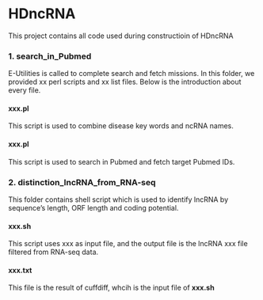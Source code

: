 HDncRNA
=======
This project contains all code used during constructioin of HDncRNA

### 1. search_in_Pubmed
E-Utilities is called to complete search and fetch missions. In this folder, we provided xx perl scripts and xx list files. Below is the introduction about every file.
#### xxx.pl
This script is used to combine disease key words and ncRNA names.
#### xxx.pl
This script is used to search in Pubmed and fetch target Pubmed IDs.

### 2. distinction_lncRNA_from_RNA-seq 
This folder contains shell script which is used to identify lncRNA by sequence’s length, ORF length and coding potential.

#### xxx.sh
This script uses xxx as input file, and the output file is the lncRNA xxx file filtered from RNA-seq data.

#### xxx.txt
This file is the result of cuffdiff, whcih is the input file of **xxx.sh**

